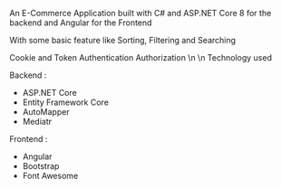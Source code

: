 An E-Commerce Application built with C# and ASP.NET Core 8 for the backend and Angular for the Frontend

With some basic feature like Sorting, Filtering and Searching

Cookie and Token Authentication Authorization \n \n
Technology used

Backend : 
- ASP.NET Core
- Entity Framework Core
- AutoMapper
- Mediatr

Frontend :
- Angular
- Bootstrap
- Font Awesome
